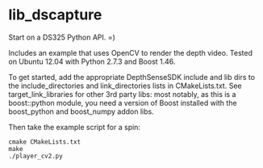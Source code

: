 lib_dscapture
=============

Start on a DS325 Python API. =)

Includes an example that uses OpenCV to render the depth video. Tested on Ubuntu 12.04 with Python 2.7.3 and Boost 1.46.

To get started, add the appropriate DepthSenseSDK include and lib dirs to the include_directories and link_directories lists in CMakeLists.txt. See target_link_libraries for other 3rd party libs: most notably, as this is a boost::python module, you need a version of Boost installed with the boost_python and boost_numpy addon libs.

Then take the example script for a spin:

```
cmake CMakeLists.txt
make
./player_cv2.py
```

